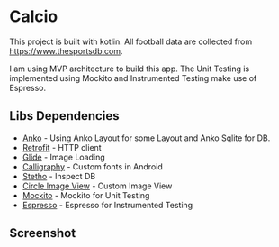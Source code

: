 # Calcio

This project is built with kotlin. All football data are collected from https://www.thesportsdb.com.

I am using MVP architecture to build this app. The Unit Testing is implemented using Mockito and Instrumented Testing make use of Espresso.

## Libs Dependencies
* [Anko] - Using Anko Layout for some Layout and Anko Sqlite for DB.
* [Retrofit] - HTTP client
* [Glide] - Image Loading
* [Calligraphy] - Custom fonts in Android
* [Stetho] - Inspect DB
* [Circle Image View] - Custom Image View
* [Mockito] - Mockito for Unit Testing
* [Espresso] - Espresso for Instrumented Testing

## Screenshot


[Calligraphy]: <https://github.com/InflationX/Calligraphy>
[Glide]: <https://github.com/bumptech/glide>
[Anko]: <https://github.com/Kotlin/anko>
[Retrofit]: <https://square.github.io/retrofit/>
[Stetho]: <http://facebook.github.io/stetho/>
[Circle Image View]: <https://github.com/hdodenhof/CircleImageView>
[Mockito]: <https://site.mockito.org/>
[Espresso]: <https://developer.android.com/training/testing/espresso>
